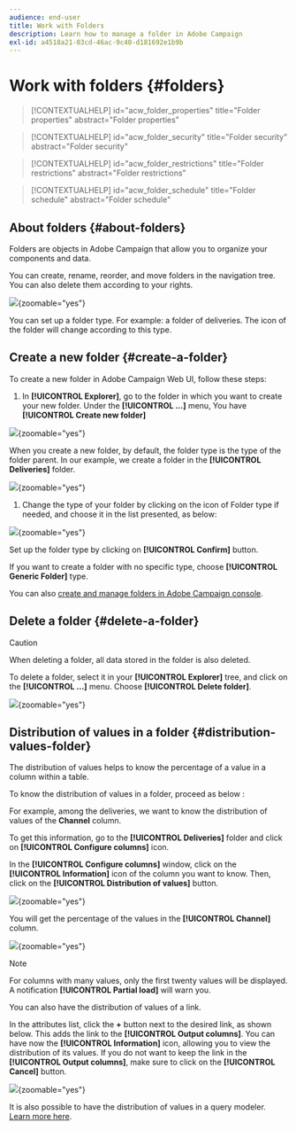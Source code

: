 ```yaml
---
audience: end-user
title: Work with Folders
description: Learn how to manage a folder in Adobe Campaign
exl-id: a4518a21-03cd-46ac-9c40-d181692e1b9b
---
```

# Work with folders {#folders}

>[!CONTEXTUALHELP]
>id="acw_folder_properties"
>title="Folder properties"
>abstract="Folder properties"

>[!CONTEXTUALHELP]
>id="acw_folder_security"
>title="Folder security"
>abstract="Folder security"

>[!CONTEXTUALHELP]
>id="acw_folder_restrictions"
>title="Folder restrictions"
>abstract="Folder restrictions"

>[!CONTEXTUALHELP]
>id="acw_folder_schedule"
>title="Folder schedule"
>abstract="Folder schedule"

## About folders {#about-folders}

Folders are objects in Adobe Campaign that allow you to organize your components and data.

You can create, rename, reorder, and move folders in the navigation tree. You can also delete them according to your rights. 

  ![](assets/folders.png){zoomable="yes"}

You can set up a folder type. For example: a folder of deliveries. 
The icon of the folder will change according to this type.

## Create a new folder {#create-a-folder}

To create a new folder in Adobe Campaign Web UI, follow these steps: 

1. In **[!UICONTROL Explorer]**, go to the folder in which you want to create your new folder.
Under the **[!UICONTROL ...]** menu, You have **[!UICONTROL Create new folder]**

  ![](assets/folder_create.png){zoomable="yes"}

  When you create a new folder, by default, the folder type is the type of the folder parent. In our example, we create a folder in the **[!UICONTROL Deliveries]** folder.

  ![](assets/folder_new.png){zoomable="yes"}

1. Change the type of your folder by clicking on the icon of Folder type if needed, and choose it in the list presented, as below: 

  ![](assets/folder_type.png){zoomable="yes"}

  Set up the folder type by clicking on **[!UICONTROL Confirm]** button.

  If you want to create a folder with no specific type, choose **[!UICONTROL Generic Folder]** type.

You can also [create and manage folders in Adobe Campaign console](https://experienceleague.adobe.com/en/docs/campaign/campaign-v8/config/configuration/folders-and-views).

## Delete a folder {#delete-a-folder}

>[!CAUTION]
>
>When deleting a folder, all data stored in the folder is also deleted.

To delete a folder, select it in your **[!UICONTROL Explorer]** tree, and click on the **[!UICONTROL ...]** menu. 
Choose **[!UICONTROL Delete folder]**.

![](assets/folder_delete.png){zoomable="yes"}

## Distribution of values in a folder {#distribution-values-folder}

The distribution of values helps to know the percentage of a value in a column within a table. 

To know the distribution of values in a folder, proceed as below :

For example, among the deliveries, we want to know the distribution of values of the **Channel** column.

To get this information, go to the **[!UICONTROL Deliveries]** folder and click on **[!UICONTROL Configure columns]** icon.

In the **[!UICONTROL Configure columns]** window, click on the **[!UICONTROL Information]** icon of the column you want to know. Then, click on the **[!UICONTROL Distribution of values]** button.

![](assets/values_deliveries.png){zoomable="yes"}

You will get the percentage of the values in the **[!UICONTROL Channel]** column.

![](assets/values_percentage.png){zoomable="yes"}

>[!NOTE]
>
> For columns with many values, only the first twenty values will be displayed. A notification **[!UICONTROL Partial load]** will warn you.

You can also have the distribution of values of a link. 

In the attributes list, click the **+** button next to the desired link, as shown below. This adds the link to the **[!UICONTROL Output columns]**. You can have now the **[!UICONTROL Information]** icon, allowing you to view the distribution of its values. If you do not want to keep the link in the **[!UICONTROL Output columns]**, make sure to click on the **[!UICONTROL Cancel]** button.

![](assets/values_link.png){zoomable="yes"}

It is also possible to have the distribution of values in a query modeler. [Learn more here](../query/build-query.md#distribution-of-values-in-a-query).
